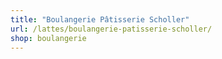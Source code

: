 ```yaml
---
title: "Boulangerie Pâtisserie Scholler"
url: /lattes/boulangerie-patisserie-scholler/
shop: boulangerie
---
```

